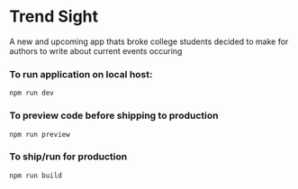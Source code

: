# Trend Sight

A new and upcoming app thats broke college students decided to make for authors to write about current events occuring

### To run application on local host:
```
npm run dev
```

### To preview code before shipping to production
```
npm run preview
```

### To ship/run for production
```
npm run build
```